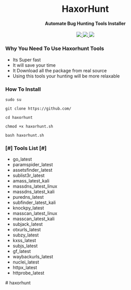 <h1 align="center">
  <br>
    HaxorHunt
  <br>
</h1>

<h4 align="center">Automate Bug Hunting Tools Installer</h4>
    <p align="center">
  <a href="https://github.com/">
    <img src="https://img.shields.io/static/v1?label=Project&message=Huntigo&color=green">
  </a>
    <a href="https://github.com/">
    <img src="https://img.shields.io/static/v1?label=Update&message=V1.0&color=green">
  </a>
  <a href="https://www.linkedin.com/in/">
      <img src="https://img.shields.io/badge/-rahadinfosec-blue?style=social&logo=Linkedin&logoColor=blue">
  </a>
</p>

<h3> Why You Need To Use Haxorhunt Tools </h3>

- Its Super fast
- It will save your time
- It Download all the package from real source
- Using this tools your hunting will be more relaxable


### How To Install

```
sudo su
```
```
git clone https://github.com/
```
```
cd haxorhunt
```
```
chmod +x haxorhunt.sh
```
```
bash haxorhunt.sh
```


<h3> [#] Tools List [#] </h3>

- go_latest
- paramspider_latest
- assetsfinder_latest
- sublist3r_latest
- amass_latest_kali
- massdns_latest_linux
- massdns_latest_kali
- puredns_latest
- subfinder_latest_kali
- knockpy_latest
- masscan_latest_linux
- masscan_latest_kali
- subjack_latest
- otxurls_latest
- subzy_latest
- kxss_latest
- subjs_latest
- gf_latest
- waybackurls_latest
- nuclei_latest
- httpx_latest
- httprobe_latest

#   h a x o r h u n t 
 
 
